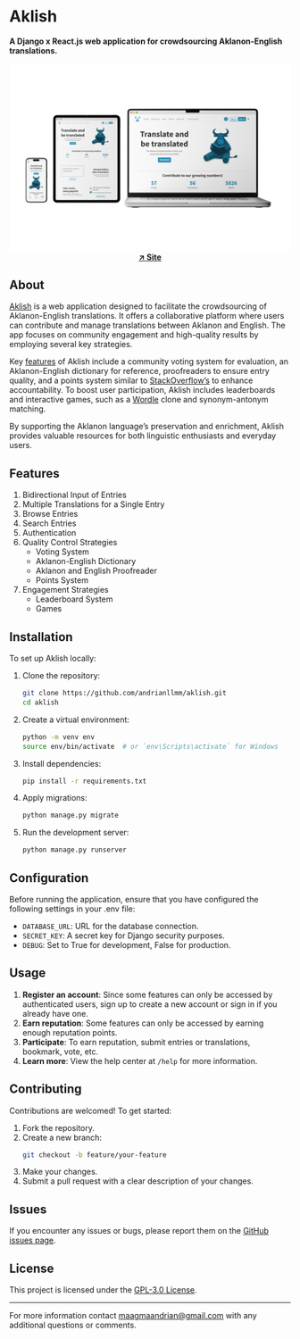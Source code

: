 # Aklish

**A Django x React.js web application for crowdsourcing Aklanon-English translations.**


<div align="center">
   <img src="demo/mockups/mockup.png" alt="Mockup" width="750"/>
   <br>
   <a href="https://aklish.up.railway.app" >
      <strong>↗ Site</strong>
   </a>
</div>


## About

[Aklish](https://aklish.up.railway.app) is a web application designed to facilitate the crowdsourcing of Aklanon-English translations. It offers a collaborative platform where users can contribute and manage translations between Aklanon and English. The app focuses on community engagement and high-quality results by employing several key strategies.

Key [features](#features) of Aklish include a community voting system for evaluation, an Aklanon-English dictionary for reference, proofreaders to ensure entry quality, and a points system similar to [StackOverflow’s](https://stackoverflow.com/help/whats-reputation) to enhance accountability. To boost user participation, Aklish includes leaderboards and interactive games, such as a [Wordle](https://www.nytimes.com/games/wordle/index.html) clone and synonym-antonym matching.

By supporting the Aklanon language’s preservation and enrichment, Aklish provides valuable resources for both linguistic enthusiasts and everyday users.



## Features

1. Bidirectional Input of Entries
2. Multiple Translations for a Single Entry
3. Browse Entries
4. Search Entries
5. Authentication
6. Quality Control Strategies
   - Voting System
   - Aklanon-English Dictionary
   - Aklanon and English Proofreader
   - Points System
7. Engagement Strategies
   - Leaderboard System
   - Games


## Installation

To set up Aklish locally:

1. Clone the repository:
   ```bash
   git clone https://github.com/andrianllmm/aklish.git
   cd aklish
   ```

2. Create a virtual environment:
   ```bash
   python -m venv env
   source env/bin/activate  # or `env\Scripts\activate` for Windows
   ```

3. Install dependencies:
   ```bash
   pip install -r requirements.txt
   ```

4. Apply migrations:
   ```bash
   python manage.py migrate
   ```

5. Run the development server:
   ```bash
   python manage.py runserver
   ```


## Configuration

Before running the application, ensure that you have configured the following settings in your .env file:

- `DATABASE_URL`: URL for the database connection.
- `SECRET_KEY`: A secret key for Django security purposes.
- `DEBUG`: Set to True for development, False for production.


## Usage

1. **Register an account**: Since some features can only be accessed by authenticated users, sign up to create a new account or sign in if you already have one.
3. **Earn reputation**: Some features can only be accessed by earning enough reputation points.
2. **Participate**: To earn reputation, submit entries or translations, bookmark, vote, etc.
4. **Learn more**: View the help center at `/help` for more information.


## Contributing

Contributions are welcomed! To get started:

1. Fork the repository.
2. Create a new branch:
   ```bash
   git checkout -b feature/your-feature
   ```
3. Make your changes.
4. Submit a pull request with a clear description of your changes.


## Issues

If you encounter any issues or bugs, please report them on the [GitHub issues page](https://github.com/andrianllmm/aklish/issues).


## License

This project is licensed under the [GPL-3.0 License](LICENSE).

---

For more information contact [maagmaandrian@gmail.com](mailto:maagmaandrian@gmail.com) with any additional questions or comments.